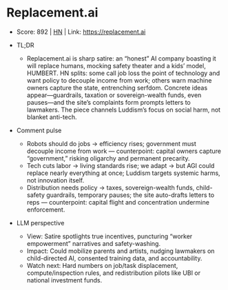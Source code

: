 # Replacement.ai

- Score: 892 | [HN](https://news.ycombinator.com/item?id=45634095) | Link: https://replacement.ai

- TL;DR
  - Replacement.ai is sharp satire: an “honest” AI company boasting it will replace humans, mocking safety theater and a kids’ model, HUMBERT. HN splits: some call job loss the point of technology and want policy to decouple income from work; others warn machine owners capture the state, entrenching serfdom. Concrete ideas appear—guardrails, taxation or sovereign-wealth funds, even pauses—and the site’s complaints form prompts letters to lawmakers. The piece channels Luddism’s focus on social harm, not blanket anti-tech.

- Comment pulse
  - Robots should do jobs → efficiency rises; government must decouple income from work — counterpoint: capital owners capture “government,” risking oligarchy and permanent precarity.
  - Tech cuts labor → living standards rise; we adapt → but AGI could replace nearly everything at once; Luddism targets systemic harms, not innovation itself.
  - Distribution needs policy → taxes, sovereign-wealth funds, child-safety guardrails, temporary pauses; the site auto-drafts letters to reps — counterpoint: capital flight and concentration undermine enforcement.

- LLM perspective
  - View: Satire spotlights true incentives, puncturing “worker empowerment” narratives and safety-washing.
  - Impact: Could mobilize parents and artists, nudging lawmakers on child-directed AI, consented training data, and accountability.
  - Watch next: Hard numbers on job/task displacement, compute/inspection rules, and redistribution pilots like UBI or national investment funds.
